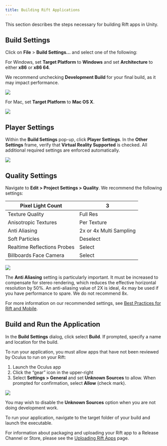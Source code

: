 ```yaml
---
title: Building Rift Applications
---
```


This section describes the steps necessary for building Rift apps in Unity.

## Build Settings

Click on **File** &gt; **Build Settings...** and select one of the following:

For Windows, set **Target Platform** to **Windows** and set **Architecture** to either **x86** or **x86 64**.

We recommend unchecking **Development Build** for your final build, as it may impact performance. 

![](/images/documentationunitylatestconceptsunity-build-pc-0.png)

For Mac, set **Target Platform** to **Mac OS X**.

![](/images/documentationunitylatestconceptsunity-build-pc-1.png)

## Player Settings

Within the **Build Settings** pop-up, click **Player Settings**. In the **Other Settings** frame, verify that **Virtual Reality Supported** is checked. All additional required settings are enforced automatically.

![](/images/documentationunitylatestconceptsunity-build-pc-2.png)

## Quality Settings

Navigate to **Edit &gt; Project Settings &gt; Quality**. We recommend the following settings:

|      Pixel Light Count      |            3            |
|-----------------------------|-------------------------|
|       Texture Quality       |        Full Res        |
|    Anisotropic Textures    |       Per Texture       |
|        Anti Aliasing        | 2x or 4x Multi Sampling |
|       Soft Particles       |        Deselect        |
| Realtime Reflections Probes |         Select         |
|   Billboards Face Camera   |         Select         |

![](/images/documentationunitylatestconceptsunity-build-pc-3.png)

The **Anti Aliasing** setting is particularly important. It must be increased to compensate for stereo rendering, which reduces the effective horizontal resolution by 50%. An anti-aliasing value of 2X is ideal, 4x may be used if you have performance to spare. We do not recommend 8x.

For more information on our recommended settings, see [Best Practices for Rift and Mobile](/documentation/unity/latest/concepts/unity-best-practices-intro/).

## Build and Run the Application

In the **Build Settings** dialog, click select **Build**. If prompted, specify a name and location for the build.

To run your application, you must allow apps that have not been reviewed by Oculus to run on your Rift:

1. Launch the Oculus app
2. Click the “gear” icon in the upper-right
3. Select **Settings &gt; General** and set **Unknown Sources** to allow. When prompted for confirmation, select **Allow** (check mark).


![](/images/documentationunitylatestconceptsunity-build-pc-4.png)

You may wish to disable the **Unknown Sources** option when you are not doing development work.

To run your application, navigate to the target folder of your build and launch the executable.

For information about packaging and uploading your Rift app to a Release Channel or Store, please see the [Uploading Rift Apps](/distribute/latest/concepts/publish-uploading-rift/) page.
